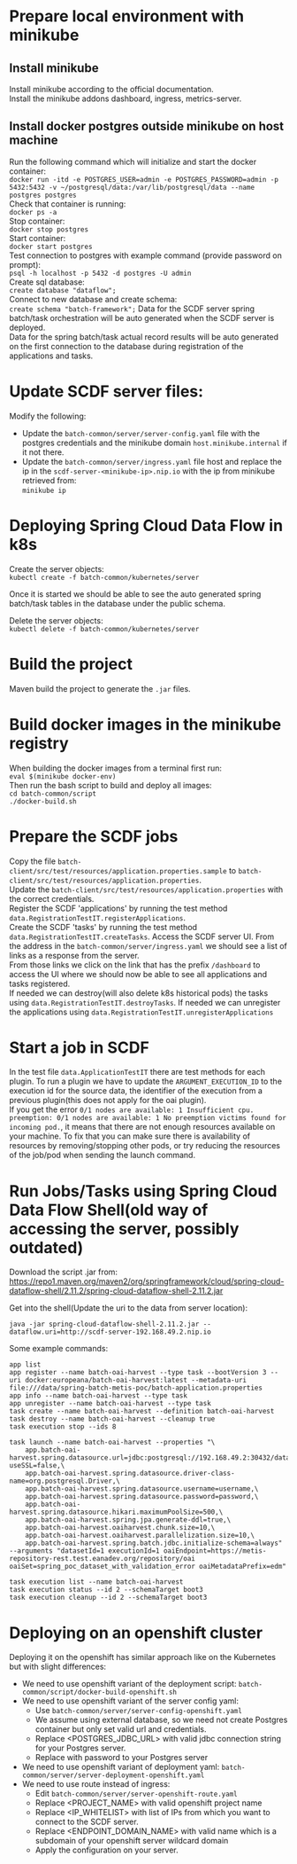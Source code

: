 # Prepare local environment with minikube
## Install minikube  
Install minikube according to the official documentation.  
Install the minikube addons dashboard, ingress, metrics-server.  

## Install docker postgres outside minikube on host machine
Run the following command which will initialize and start the docker container:  
    `docker run -itd -e POSTGRES_USER=admin -e POSTGRES_PASSWORD=admin -p 5432:5432 -v ~/postgresql/data:/var/lib/postgresql/data --name postgres postgres`    
Check that container is running:  
    `docker ps -a`  
Stop container:  
    `docker stop postgres`  
Start container:  
    `docker start postgres`  
Test connection to postgres with example command (provide password on prompt):  
    `psql -h localhost -p 5432 -d postgres -U admin`  
Create sql database:  
    `create database "dataflow";`  
Connect to new database and create schema:  
    `create schema "batch-framework";`
Data for the SCDF server spring batch/task orchestration will be auto generated when the SCDF server is deployed.  
Data for the spring batch/task actual record results will be auto generated on the first connection to the database during registration of the applications and tasks.   

# Update SCDF server files:
Modify the following:
- Update the `batch-common/server/server-config.yaml` file with the postgres credentials and the minikube domain `host.minikube.internal` if it not there.  
- Update the `batch-common/server/ingress.yaml` file host and replace the ip in the `scdf-server-<minikube-ip>.nip.io` with the ip from minikube retrieved from:  
  `minikube ip`

# Deploying Spring Cloud Data Flow in k8s
Create the server objects:  
    `kubectl create -f batch-common/kubernetes/server`

Once it is started we should be able to see the auto generated spring batch/task tables in the database under the public schema.  

Delete the server objects:  
    `kubectl delete -f batch-common/kubernetes/server`

# Build the project
Maven build the project to generate the `.jar` files.

# Build docker images in the minikube registry
When building the docker images from a terminal first run:  
    `eval $(minikube docker-env)`  
Then run the bash script to build and deploy all images:  
    `cd batch-common/script`  
    `./docker-build.sh`

# Prepare the SCDF jobs
Copy the file `batch-client/src/test/resources/application.properties.sample` to `batch-client/src/test/resources/application.properties`.  
Update the `batch-client/src/test/resources/application.properties` with the correct credentials.  
Register the SCDF 'applications' by running the test method `data.RegistrationTestIT.registerApplications`.  
Create the SCDF 'tasks' by running the test method `data.RegistrationTestIT.createTasks`.
Access the SCDF server UI. From the address in the `batch-common/server/ingress.yaml` we should see a list of links as a response from the server.  
From those links we click on the link that has the prefix `/dashboard` to access the UI where we should now be able to see all applications and tasks registered.  
If needed we can destroy(will also delete k8s historical pods) the tasks using `data.RegistrationTestIT.destroyTasks`.
If needed we can unregister the applications using `data.RegistrationTestIT.unregisterApplications`

# Start a job in SCDF
In the test file `data.ApplicationTestIT` there are test methods for each plugin. To run a plugin 
we have to update the `ARGUMENT_EXECUTION_ID` to the execution id for the source data, 
the identifier of the execution from a previous plugin(this does not apply for the oai plugin).  
If you get the error `0/1 nodes are available: 1 Insufficient cpu. preemption: 0/1 nodes are available: 1 No preemption victims found for incoming pod.`, it 
means that there are not enough resources available on your machine. To fix that you can make sure there is availability of resources by removing/stopping 
other pods, or try reducing the resources of the job/pod when sending the launch command.



# Run Jobs/Tasks using Spring Cloud Data Flow Shell(old way of accessing the server, possibly outdated)
Download the script .jar from:  
https://repo1.maven.org/maven2/org/springframework/cloud/spring-cloud-dataflow-shell/2.11.2/spring-cloud-dataflow-shell-2.11.2.jar  

Get into the shell(Update the uri to the data from server location):
```console
java -jar spring-cloud-dataflow-shell-2.11.2.jar --dataflow.uri=http://scdf-server-192.168.49.2.nip.io  
```

Some example commands:  
```console
app list    
app register --name batch-oai-harvest --type task --bootVersion 3 --uri docker:europeana/batch-oai-harvest:latest --metadata-uri file:///data/spring-batch-metis-poc/batch-application.properties  
app info --name batch-oai-harvest --type task
app unregister --name batch-oai-harvest --type task
task create --name batch-oai-harvest --definition batch-oai-harvest
task destroy --name batch-oai-harvest --cleanup true
task execution stop --ids 8
 
task launch --name batch-oai-harvest --properties "\
    app.batch-oai-harvest.spring.datasource.url=jdbc:postgresql://192.168.49.2:30432/dataflow?useSSL=false,\
    app.batch-oai-harvest.spring.datasource.driver-class-name=org.postgresql.Driver,\
    app.batch-oai-harvest.spring.datasource.username=username,\
    app.batch-oai-harvest.spring.datasource.password=password,\
    app.batch-oai-harvest.spring.datasource.hikari.maximumPoolSize=500,\
    app.batch-oai-harvest.spring.jpa.generate-ddl=true,\
    app.batch-oai-harvest.oaiharvest.chunk.size=10,\
    app.batch-oai-harvest.oaiharvest.parallelization.size=10,\
    app.batch-oai-harvest.spring.batch.jdbc.initialize-schema=always" --arguments "datasetId=1 executionId=1 oaiEndpoint=https://metis-repository-rest.test.eanadev.org/repository/oai oaiSet=spring_poc_dataset_with_validation_error oaiMetadataPrefix=edm"
    
task execution list --name batch-oai-harvest
task execution status --id 2 --schemaTarget boot3
task execution cleanup --id 2 --schemaTarget boot3
``` 

# Deploying on an openshift cluster
Deploying it on the openshift has similar approach like on the Kubernetes but with slight differences:
- We need to use openshift variant of the deployment script:  `batch-common/script/docker-build-openshift.sh`
- We need to use openshift variant of the server config yaml:
  - Use `batch-common/server/server-config-openshift.yaml`
  - We assume using external database, so we need not create Postgres container but only set valid url and credentials.
  - Replace <POSTGRES_JDBC_URL> with valid jdbc connection string for your Postgres server.
  - Replace <PASSWORD> with password to your Postgres server
- We need to use openshift variant of deployment yaml: `batch-common/server/server-deployment-openshift.yaml`
- We need to use route instead of ingress:
  - Edit `batch-common/server/server-openshift-route.yaml`
  - Replace <PROJECT_NAME> with valid openshift project name
  - Replace <IP_WHITELIST> with list of IPs from which you want to connect to the SCDF server. 
  - Replace <ENDPOINT_DOMAIN_NAME> with valid name which is a subdomain of your openshift server wildcard domain
  - Apply the configuration on your server.